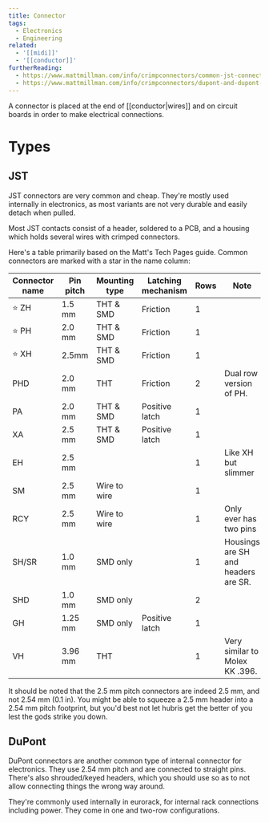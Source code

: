 ```yaml
---
title: Connector
tags:
  - Electronics
  - Engineering
related:
  - '[[midi]]'
  - '[[conductor]]'
furtherReading:
  - https://www.mattmillman.com/info/crimpconnectors/common-jst-connector-types
  - https://www.mattmillman.com/info/crimpconnectors/dupont-and-dupont-connectors/
---
```


A connector is placed at the end of [[conductor|wires]] and on circuit boards in order to make electrical connections.

# Types

## JST

JST connectors are very common and cheap. They're mostly used internally in electronics, as most variants are not very durable and easily detach when pulled.

Most JST contacts consist of a header, soldered to a PCB, and a housing which holds several wires with crimped connectors.

Here's a table primarily based on the Matt's Tech Pages guide. Common connectors are marked with a star in the name column:

| Connector name | Pin pitch | Mounting type | Latching mechanism | Rows | Note                                | Common application |
| -------------- | --------- | ------------- | ------------------ | ---- | ----------------------------------- | ------------------ |
| ⭐ ZH          | 1.5 mm    | THT & SMD     | Friction           | 1    |                                     | 3D printers        |
| ⭐ PH          | 2.0 mm    | THT & SMD     | Friction           | 1    |                                     | Everything         |
| ⭐ XH          | 2.5mm     | THT & SMD     | Friction           | 1    |                                     | Everything         |
| PHD            | 2.0 mm    | THT           | Friction           | 2    | Dual row version of PH.             |                    |
| PA             | 2.0 mm    | THT & SMD     | Positive latch     | 1    |                                     |                    |
| XA             | 2.5 mm    | THT & SMD     | Positive latch     | 1    |                                     |                    |
| EH             | 2.5 mm    |               |                    | 1    | Like XH but slimmer                 |                    |
| SM             | 2.5 mm    | Wire to wire  |                    | 1    |                                     | LED strips         |
| RCY            | 2.5 mm    | Wire to wire  |                    | 1    | Only ever has two pins              | Battery packs      |
| SH/SR          | 1.0 mm    | SMD only      |                    | 1    | Housings are SH and headers are SR. |                    |
| SHD            | 1.0 mm    | SMD only      |                    | 2    |                                     |                    |
| GH             | 1.25 mm   | SMD only      | Positive latch     | 1    |                                     |                    |
| VH             | 3.96 mm   | THT           |                    | 1    | Very similar to Molex KK .396.      |                    |

It should be noted that the 2.5 mm pitch connectors are indeed 2.5 mm, and not 2.54 mm (0.1 in). You might be able to squeeze a 2.5 mm header into a 2.54 mm pitch footprint, but you'd best not let hubris get the better of you lest the gods strike you down.

## DuPont

DuPont connectors are another common type of internal connector for electronics. They use 2.54 mm pitch and are connected to straight pins. There's also shrouded/keyed headers, which you should use so as to not allow connecting things the wrong way around.

They're commonly used internally in eurorack, for internal rack connections including power. They come in one and two-row configurations.
